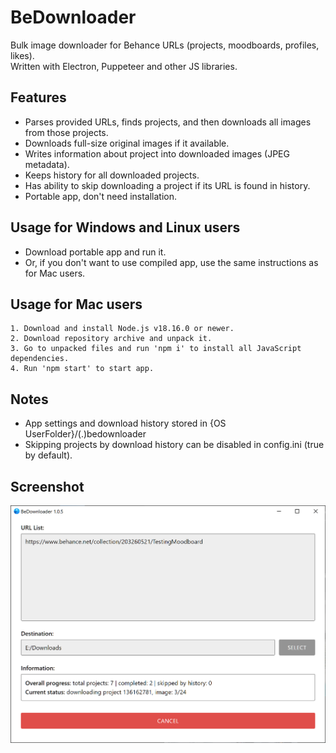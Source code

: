 BeDownloader
==========================
Bulk image downloader for Behance URLs (projects, moodboards, profiles, likes).  
Written with Electron, Puppeteer and other JS libraries.

## Features
- Parses provided URLs, finds projects, and then downloads all images from those projects.
- Downloads full-size original images if it available.
- Writes information about project into downloaded images (JPEG metadata).
- Keeps history for all downloaded projects.
- Has ability to skip downloading a project if its URL is found in history.
- Portable app, don't need installation.

## Usage for Windows and Linux users
- Download portable app and run it.  
- Or, if you don't want to use compiled app, use the same instructions as for Mac users.

## Usage for Mac users
```
1. Download and install Node.js v18.16.0 or newer.
2. Download repository archive and unpack it.
3. Go to unpacked files and run 'npm i' to install all JavaScript dependencies.
4. Run 'npm start' to start app.
```

## Notes
- App settings and download history stored in {OS UserFolder}/(.)bedownloader  
- Skipping projects by download history can be disabled in config.ini (true by default).

## Screenshot
![screenshot](screenshots/launched.png)
